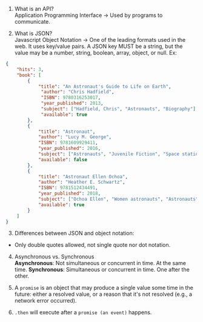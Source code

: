 1. What is an API?  
Application Programming Interface -> Used by programs to communicate.

2. What is JSON?  
Javascript Object Notation -> One of the leading formats used in the web.
It uses key/value pairs. A JSON key MUST be a string, but the value may be a 
number, string, boolean, array, object, or null.
Ex:
```JSON
{
    "hits": 3,
    "book": [
        {
            "title": "An Astronaut's Guide to Life on Earth",
             "author": "Chris Hadfield",
             "ISBN": 9780316253017,
             "year_published": 2013,
             "subject": ["Hadfield, Chris", "Astronauts", "Biography"],
             "available": true
        },
        {
            "title": "Astronaut",
            "author": "Lucy M. George",
            "ISBN": 9781609929411,
            "year_published": 2016,
            "subject": ["Astronauts", "Juvenile Fiction", "Space stations"],
            "available": false
        },
        {
            "title": "Astronaut Ellen Ochoa",
            "author": "Heather E. Schwartz",
            "ISBN": 9781512434491,
            "year_published": 2018,
            "subject": ["Ochoa Ellen", "Women astronauts", "Astronauts", "Biography", "Women scientists", "Hispanic American women"],
            "available": true
        }
    ]
}
```

3. Differences between JSON and object notation:
- Only double quotes allowed, not single quote nor dot notation.  

4. Asynchronous vs. Synchronous  
**Asynchronous**: Not simultaneous or concurrent in time. At the same time.
**Synchronous**: Simultaneous or concurrent in time. One after the other.

5. A `promise` is an object that may produce a single value some time in the future: either a resolved value, or a reason that it's not resolved (e.g., a network error occurred).

6. `.then` will execute after a `promise (an event)` happens. 
